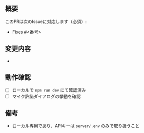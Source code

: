 ## 概要

このPRは次のIssueに対応します（必須）:

- Fixes #<番号>

## 変更内容
-

## 動作確認
- [ ] ローカルで `npm run dev` にて確認済み
- [ ] マイク許諾ダイアログの挙動を確認

## 備考
- ローカル専用であり、APIキーは `server/.env` のみで取り扱うこと


